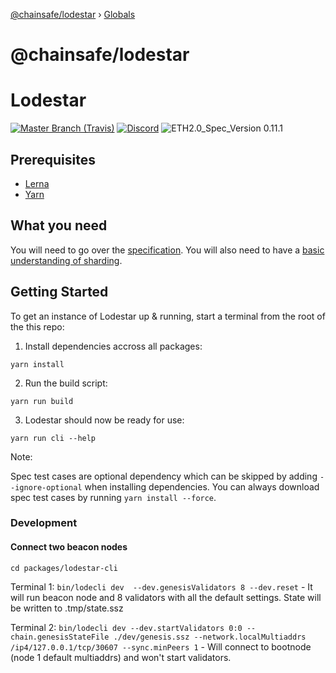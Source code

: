 [@chainsafe/lodestar](README.md) › [Globals](globals.md)

# @chainsafe/lodestar

# Lodestar
[![](https://img.shields.io/travis/com/ChainSafe/lodestar/master.svg?label=master&logo=travis "Master Branch (Travis)")](https://travis-ci.com/ChainSafe/lodestar)
[![Discord](https://img.shields.io/discord/593655374469660673.svg?label=Discord&logo=discord)](https://discord.gg/aMxzVcr)
![ETH2.0_Spec_Version 0.11.1](https://img.shields.io/badge/ETH2.0_Spec_Version-0.11.1-2e86c1.svg)

## Prerequisites

* [Lerna](https://github.com/lerna/lerna)
* [Yarn](https://yarnpkg.com/)

## What you need
You will need to go over the [specification](https://github.com/ethereum/eth2.0-specs). You will also need to have a [basic understanding of sharding](https://github.com/ethereum/wiki/wiki/Sharding-FAQs). 

## Getting Started

To get an instance of Lodestar up & running, start a terminal from the root of the this repo:

1. Install dependencies accross all packages:
```
yarn install
```

2. Run the build script:
```
yarn run build
```

3. Lodestar should now be ready for use:
```
yarn run cli --help
```

Note:

Spec test cases are optional dependency which can be skipped by adding `--ignore-optional` when installing dependencies.
You can always download spec test cases by running `yarn install --force`.

### Development

#### Connect two beacon nodes

`cd packages/lodestar-cli`

Terminal 1:
`bin/lodecli dev  --dev.genesisValidators 8 --dev.reset` - It will run beacon node and 8 validators with all the default settings. State will be written to .tmp/state.ssz

Terminal 2:
`bin/lodecli dev --dev.startValidators 0:0 --chain.genesisStateFile ./dev/genesis.ssz --network.localMultiaddrs /ip4/127.0.0.1/tcp/30607 --sync.minPeers 1` - Will connect to bootnode (node 1 default multiaddrs) and won't start validators.

<!---
### Starting private eth1 chain

`./bin/lodestar eth1:dev -m "vast thought differ pull jewel broom cook wrist tribe word before omit"`

This will start ganache server on `http://127.0.0.1:8545`. For more configuration check `./bin/lodestar eth1:dev --help`

### Starting lodestar beacon chain

`./bin/lodestar beacon --db test-db --eth1RpcUrl http://127.0.0.1:8545 --depositContract <depositContractAddress>`

You will see deposit contract address in console if you used `./bin/lodestar eth1:dev`.  

### Making validator deposit

`./bin/lodestar deposit -m "vast thought differ pull jewel broom cook wrist tribe word before omit" -n http://127.0.0.1:8545 -c <depositContractAddress>>`

This will trigger 10 deposits to deposit contract which will trigger beacon chain initialization. Make sure to use same mnemonic which you used to start eth1 network.  

**NOTE:** If you'd like to silence the client's logs, set the `LODESTAR_SILENCE` environment variable to `true`.
-->
